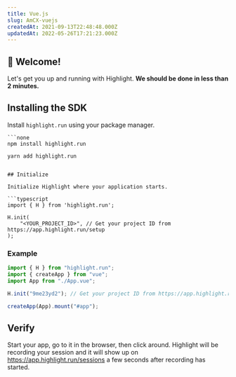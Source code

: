```yaml
---
title: Vue.js
slug: AmCX-vuejs
createdAt: 2021-09-13T22:48:48.000Z
updatedAt: 2022-05-26T17:21:23.000Z
---
```


## 👋 Welcome!

Let's get you up and running with Highlight. **We should be done in less than 2 minutes.**

## Installing the SDK

Install `highlight.run` using your package manager.

```codeblocktabs
```none
npm install highlight.run
```

```shell
yarn add highlight.run
```
```

## Initialize

Initialize Highlight where your application starts.

```typescript
import { H } from 'highlight.run';

H.init(
    "<YOUR_PROJECT_ID>", // Get your project ID from https://app.highlight.run/setup
);
```

### Example

```typescript
import { H } from "highlight.run";
import { createApp } from "vue";
import App from "./App.vue";

H.init("9me23yd2"); // Get your project ID from https://app.highlight.run/setup

createApp(App).mount("#app");
```

## Verify

Start your app, go to it in the browser, then click around. Highlight will be recording your session and it will show up on <https://app.highlight.run/sessions> a few seconds after recording has started.
